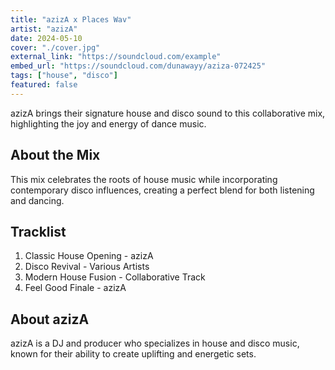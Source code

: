 ```yaml
---
title: "azizA x Places Wav"
artist: "azizA"
date: 2024-05-10
cover: "./cover.jpg"
external_link: "https://soundcloud.com/example"
embed_url: "https://soundcloud.com/dunawayy/aziza-072425"
tags: ["house", "disco"]
featured: false
---
```


azizA brings their signature house and disco sound to this collaborative mix, highlighting the joy and energy of dance music.

## About the Mix

This mix celebrates the roots of house music while incorporating contemporary disco influences, creating a perfect blend for both listening and dancing.

## Tracklist

1. Classic House Opening - azizA
2. Disco Revival - Various Artists
3. Modern House Fusion - Collaborative Track
4. Feel Good Finale - azizA

## About azizA

azizA is a DJ and producer who specializes in house and disco music, known for their ability to create uplifting and energetic sets.
